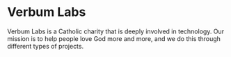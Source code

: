 # Verbum Labs

Verbum Labs is a Catholic charity that is deeply involved in technology. Our mission is to help people love God more and more, and we do this through different types of projects.


